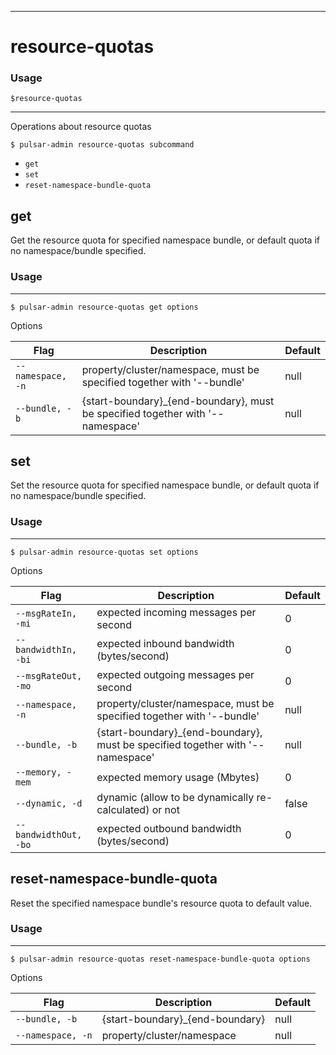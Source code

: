 ------------

# resource-quotas

### Usage

`$resource-quotas`

------------

Operations about resource quotas

```shell
$ pulsar-admin resource-quotas subcommand
```

* `get`
* `set`
* `reset-namespace-bundle-quota`

## get

Get the resource quota for specified namespace bundle, or default quota if no namespace/bundle specified.

### Usage

------------

```shell
$ pulsar-admin resource-quotas get options
```

Options

| Flag              | Description                                                                    | Default |
|-------------------|--------------------------------------------------------------------------------|---------|
| `--namespace, -n` | property/cluster/namespace, must be specified together with '--bundle'         | null    |
| `--bundle, -b`    | {start-boundary}_{end-boundary}, must be specified together with '--namespace' | null    |

## set

Set the resource quota for specified namespace bundle, or default quota if no namespace/bundle specified.

### Usage

------------

```shell
$ pulsar-admin resource-quotas set options
```

Options

| Flag                  | Description                                                                    | Default |
|-----------------------|--------------------------------------------------------------------------------|---------|
| `--msgRateIn, -mi`    | expected incoming messages per second                                          | 0       |
| `--bandwidthIn, -bi`  | expected inbound bandwidth (bytes/second)                                      | 0       |
| `--msgRateOut, -mo`   | expected outgoing messages per second                                          | 0       |
| `--namespace, -n`     | property/cluster/namespace, must be specified together with '--bundle'         | null    |
| `--bundle, -b`        | {start-boundary}_{end-boundary}, must be specified together with '--namespace' | null    |
| `--memory, -mem`      | expected memory usage (Mbytes)                                                 | 0       |
| `--dynamic, -d`       | dynamic (allow to be dynamically re-calculated) or not                         | false   |
| `--bandwidthOut, -bo` | expected outbound bandwidth (bytes/second)                                     | 0       |

## reset-namespace-bundle-quota

Reset the specified namespace bundle's resource quota to default value.

### Usage

------------

```shell
$ pulsar-admin resource-quotas reset-namespace-bundle-quota options
```

Options

| Flag              | Description                     | Default |
|-------------------|---------------------------------|---------|
| `--bundle, -b`    | {start-boundary}_{end-boundary} | null    |
| `--namespace, -n` | property/cluster/namespace      | null    |

